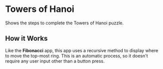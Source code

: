 # Towers of Hanoi
Shows the steps to complete the Towers of Hanoi puzzle.

## How it Works
Like the **Fibonacci** app, this app uses a recursive method to display where to move the top-most ring. This is an automatic process, so it doesn't require any user input other than a button press.
